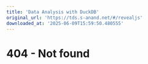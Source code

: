 ```yaml
---
title: 'Data Analysis with DuckDB'
original_url: 'https://tds.s-anand.net/#/revealjs'
downloaded_at: '2025-06-09T15:59:50.480555'
---
```

404 - Not found
===============